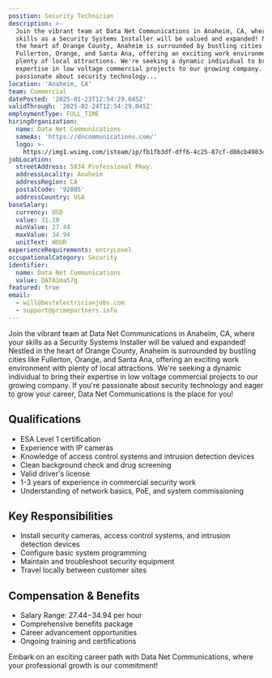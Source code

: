 ```yaml
---
position: Security Technician
description: >-
  Join the vibrant team at Data Net Communications in Anaheim, CA, where your
  skills as a Security Systems Installer will be valued and expanded! Nestled in
  the heart of Orange County, Anaheim is surrounded by bustling cities like
  Fullerton, Orange, and Santa Ana, offering an exciting work environment with
  plenty of local attractions. We're seeking a dynamic individual to bring their
  expertise in low voltage commercial projects to our growing company. If you're
  passionate about security technology...
location: 'Anaheim, CA'
team: Commercial
datePosted: '2025-01-23T12:54:29.045Z'
validThrough: '2025-02-24T12:54:29.045Z'
employmentType: FULL_TIME
hiringOrganization:
  name: Data Net Communications
  sameAs: 'https://dncommunications.com/'
  logo: >-
    https://img1.wsimg.com/isteam/ip/fb1fb3df-dff6-4c25-87cf-d86cb49834bd/logo/6a33dad7-451e-4204-ae39-ec25122c905e.jpg/:/rs=h:125
jobLocation:
  streetAddress: 5834 Professional Pkwy.
  addressLocality: Anaheim
  addressRegion: CA
  postalCode: '92805'
  addressCountry: USA
baseSalary:
  currency: USD
  value: 31.19
  minValue: 27.44
  maxValue: 34.94
  unitText: HOUR
experienceRequirements: entryLevel
occupationalCategory: Security
identifier:
  name: Data Net Communications
  value: DATA1ma57g
featured: true
email:
  - will@bestelectricianjobs.com
  - support@primepartners.info
---
```




Join the vibrant team at Data Net Communications in Anaheim, CA, where your skills as a Security Systems Installer will be valued and expanded! Nestled in the heart of Orange County, Anaheim is surrounded by bustling cities like Fullerton, Orange, and Santa Ana, offering an exciting work environment with plenty of local attractions. We're seeking a dynamic individual to bring their expertise in low voltage commercial projects to our growing company. If you're passionate about security technology and eager to grow your career, Data Net Communications is the place for you!

## Qualifications

- ESA Level 1 certification
- Experience with IP cameras
- Knowledge of access control systems and intrusion detection devices
- Clean background check and drug screening
- Valid driver's license
- 1-3 years of experience in commercial security work
- Understanding of network basics, PoE, and system commissioning

## Key Responsibilities

- Install security cameras, access control systems, and intrusion detection devices
- Configure basic system programming
- Maintain and troubleshoot security equipment
- Travel locally between customer sites

## Compensation & Benefits

- Salary Range: $27.44-$34.94 per hour
- Comprehensive benefits package
- Career advancement opportunities
- Ongoing training and certifications

Embark on an exciting career path with Data Net Communications, where your professional growth is our commitment!
